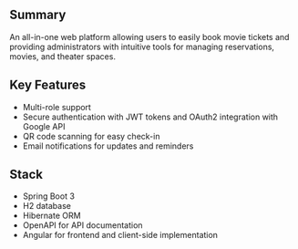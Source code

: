 ## Summary
An all-in-one web platform allowing users to easily book movie tickets and providing administrators with intuitive tools for managing reservations, movies, and theater spaces.

## Key Features
- Multi-role support
- Secure authentication with JWT tokens and OAuth2 integration with Google API
- QR code scanning for easy check-in
- Email notifications for updates and reminders

## Stack
- Spring Boot 3
- H2 database
- Hibernate ORM
- OpenAPI for API documentation
- Angular for frontend and client-side implementation

